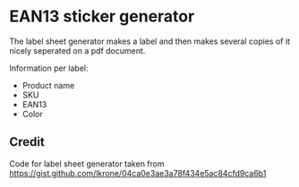 

# EAN13 sticker generator

The label sheet generator makes a label and then makes several
copies of it nicely seperated on a pdf document.

Information per label:

* Product name
* SKU
* EAN13 
* Color


## Credit

Code for label sheet generator taken from https://gist.github.com/lkrone/04ca0e3ae3a78f434e5ac84cfd9ca6b1